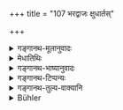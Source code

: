 +++
title = "107 भरद्वाजः क्षुधार्तस्"

+++

<details><summary>गङ्गानथ-मूलानुवादः</summary>

Bharadvāja, a man of great austerities, accepted many cows from the carpenter Vṛdhu, when tormented by hunger, along with his sons, in a lonely forest.—(107)
</details>

<details><summary>मेधातिथिः</summary>

**वृधो** माम **तक्षा** अप्रतिग्राह्यः । ततो **बह्वीर् गा भरद्वाजो** नाम ऋषिः **प्रतिजग्राह** ॥ १०.१०७ ॥
</details>

<details><summary>गङ्गानथ-भाष्यानुवादः</summary>

Vṛdhu was a carpenter; a person unfit for receiving gifts from;—from him the sage named Bharadvāja received gifts.—(107)
</details>

<details><summary>गङ्गानथ-टिप्पन्यः</summary>

This verse is quoted in *Aparārka* (p. 935);—and in *Parāśaramādhava* (Prāyaścitta p. 326).
</details>

<details><summary>गङ्गानथ-तुल्य-वाक्यानि</summary>

**(verses 10.101-108)  
**

See Comparative notes for [Verse 10.101].
</details>

<details><summary>Bühler</summary>

107	Bharadvaga, a performer of great austerities, accepted many cows from the carpenter Bribu, when he was starving together with his sons in a lonely forest.
</details>
